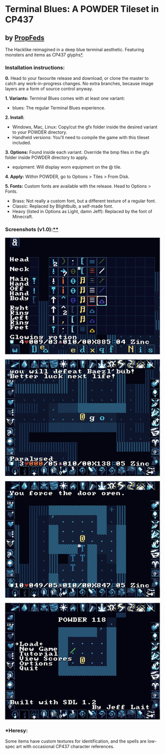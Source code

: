 # Terminal Blues: A POWDER Tileset in CP437

## by [PropFeds](https://deviantart.com/propfeds)
The Hacklike reimagined in a deep blue terminal aesthetic. Featuring monsters and items as CP437 glyphs[*](#heresy).

### Installation instructions:
**0.** Head to your favourite release and download, or clone the master to catch any work-in-progress changes. No extra branches, because image layers are a form of source control anyway.

**1. Variants:** Terminal Blues comes with at least one variant:
- blues: The regular Terminal Blues experience.

**2. Install:**
- Windows, Mac, Linux: Copy/cut the gfx folder inside the desired variant to your POWDER directory.
- Handheld versions: You'll need to compile the game with this tileset included.

**3. Options:** Found inside each variant. Override the bmp files in the gfx folder inside POWDER directory to apply.
- equipment: Will display worn equipment on the @ tile.

**4. Apply:** Within POWDER, go to Options > Tiles > From Disk.

**5. Fonts:** Custom fonts are available with the release. Head to Options > Fonts.
- Brass: Not really a custom font, but a different texture of a regular font.
- Classic: Replaced by Blightbulb, a self-made font.
- Heavy (listed in Options as Light, damn Jeff): Replaced by the font of Minecraft.

### Screenshots (v1.0):[**](extras/images/screenshots/note.txt)
![Screenshot 1](extras/images/screenshots/screenshot1.png)

![Screenshot 2](extras/images/screenshots/screenshot2.png)

![Screenshot 3](extras/images/screenshots/screenshot3.png)

![Screenshot 4](extras/images/screenshots/screenshot4.png)

### *Heresy:
Some items have custom textures for identification, and the spells are low-spec art with occasional CP437 character references.
